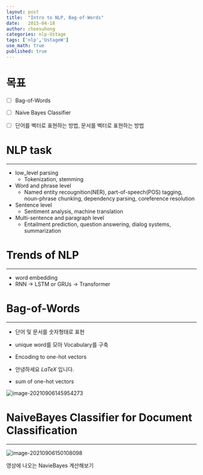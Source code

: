 ```yaml
---
layout: post
title:  "Intro to NLP, Bag-of-Words"
date:   2015-04-18
author: choesuhong
categories: nlp-Ustage
tags: ['nlp','UstageW']
use_math: true
published: true
---
```


# 목표

- [ ] Bag-of-Words
- [ ] Naive Bayes Classifier
- [ ] 단어를 벡터로 표현하는 방법, 문서를 벡터로 표현하는 방법



# NLP task

---------------------------

- low_level parsing
  - Tokenization, stemming
- Word and phrase level
  - Named entity recougnition(NER), part-of-speech(POS) tagging, noun-phrase chunking, dependency parsing, coreference resolution
- Sentence level
  - Sentiment analysis, machine translation
- Multi-sentence and paragraph level
  - Entailment prediction, question answering, dialog systems, summarization



# Trends of NLP

---------------

- word embedding
- RNN -> LSTM or GRUs -> Transformer



# Bag-of-Words

---------------------------------------

- 단어 및 문서를 숫자형태로 표현
- unique word를 모아 Vocabulary를 구축
- Encoding to one-hot vectors
- 안녕하세요 $LaTeX$ 입니다.

- sum of one-hot vectors

![image-20210906145954273](https://raw.githubusercontent.com/choesuhong/save-image-repo/image/img/image-20210906150108098.png)



# NaiveBayes Classifier for Document Classification

-------------------

![image-20210906150108098](https://raw.githubusercontent.com/choesuhong/save-image-repo/image/img/image-20210906145954273.png)

영상에 나오는 NavieBayes 계산해보기
